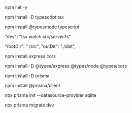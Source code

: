 npm init -y

npm install -D typescript tsx

npm install @types/node typescript

"dev": "tsx watch src/server.ts"

"rootDir": "./src", 
"outDir": "./dist",   

npm install express cors

npm install -D @types/express @types/node @types/cors

npm install -D prisma

npm install @prisma/client

npx prisma init --datasource-provider sqlite

npx prisma migrate dev
